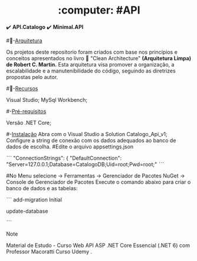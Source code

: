 <h1 align="center">:computer: #API</h1>

:heavy_check_mark: **API.Catalogo**
:heavy_check_mark: **Minimal.API**

#:open_file_folder:-[Arquitetura](#arquitetura)

Os projetos deste repositorio foram criados com base nos princípios e conceitos apresentados no livro :blue_book: "Clean Architecture" **(Arquitetura Limpa) de Robert C. Martin.** 
Esta arquitetura visa promover a organização, a escalabilidade e a manutenibilidade do código, seguindo as diretrizes propostas pelo autor.


#:pushpin:-[Recursos](#recursos)

Visual Studio;
MySql Workbench;


#-[Pré-requisitos](#pré-requisitos)

Versão .NET Core;

#-[Instalação](#instalação)
Abra com o Visual Studio a Solution Catalogo_Api_v1;
Configure a string de conexão com os dados adequados ao banco de dados de escolha.
#Edite o arquivo appsettings.json


ˋˋˋ
"ConnectionStrings": {
  "DefaultConnection": "Server=127.0.0.1;Database=CatalogoDB;Uid=root;Pwd=root;"
ˋˋˋ

#No Menu selecione -> Ferramentas -> Gerenciador de Pacotes NuGet -> Console de Gerenciador de Pacotes
Execute o comando abaixo para criar o banco de dados e as tabelas:


ˋˋˋ
   add-migration Initial

   update-database

ˋˋˋ



> [!NOTE]
> Material de Estudo - Curso Web API ASP .NET Core Essencial (.NET 6) com Professor Macoratti
Curso Udemy .
